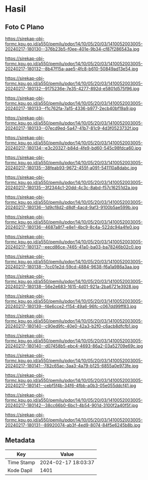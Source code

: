 # Hasil

## Foto C Plano

https://sirekap-obj-formc.kpu.go.id/a550/pemilu/pdpr/14/10/05/20/03/1410052003005-20240217-180130--376b23b5-f0ee-401e-9b34-cf87f286543a.jpg

https://sirekap-obj-formc.kpu.go.id/a550/pemilu/pdpr/14/10/05/20/03/1410052003005-20240217-180132--8b47f15a-aae5-4fc8-b610-50849ad13e54.jpg

https://sirekap-obj-formc.kpu.go.id/a550/pemilu/pdpr/14/10/05/20/03/1410052003005-20240217-180132--9175236e-7e35-4277-892d-e5801d575f96.jpg

https://sirekap-obj-formc.kpu.go.id/a550/pemilu/pdpr/14/10/05/20/03/1410052003005-20240217-180133--f1c762fa-7a15-4336-b977-2ecb40bf19a9.jpg

https://sirekap-obj-formc.kpu.go.id/a550/pemilu/pdpr/14/10/05/20/03/1410052003005-20240217-180133--07ecd9ed-5a47-41b7-81c9-4d3f0523732f.jpg

https://sirekap-obj-formc.kpu.go.id/a550/pemilu/pdpr/14/10/05/20/03/1410052003005-20240217-180134--e3c20327-b84d-4fe9-bd60-545c98fdca60.jpg

https://sirekap-obj-formc.kpu.go.id/a550/pemilu/pdpr/14/10/05/20/03/1410052003005-20240217-180135--38feab93-9672-455f-a091-541110a8dabc.jpg

https://sirekap-obj-formc.kpu.go.id/a550/pemilu/pdpr/14/10/05/20/03/1410052003005-20240217-180135--3f2344c1-20dd-4c3c-8abd-f57c16251d2a.jpg

https://sirekap-obj-formc.kpu.go.id/a550/pemilu/pdpr/14/10/05/20/03/1410052003005-20240217-180136--1d9cf8d2-d8df-4acd-9af3-9100b5ae599b.jpg

https://sirekap-obj-formc.kpu.go.id/a550/pemilu/pdpr/14/10/05/20/03/1410052003005-20240217-180136--4687a8f7-e8e1-4bc9-8c4a-522dc94a4fe0.jpg

https://sirekap-obj-formc.kpu.go.id/a550/pemilu/pdpr/14/10/05/20/03/1410052003005-20240217-180137--eecd86ce-7465-41a0-ba03-ba78246b02c0.jpg

https://sirekap-obj-formc.kpu.go.id/a550/pemilu/pdpr/14/10/05/20/03/1410052003005-20240217-180138--7cc01e2d-59cd-4884-9638-f6a1a986a3aa.jpg

https://sirekap-obj-formc.kpu.go.id/a550/pemilu/pdpr/14/10/05/20/03/1410052003005-20240217-180138--56e2e683-1615-4d01-921a-2ba6721e3928.jpg

https://sirekap-obj-formc.kpu.go.id/a550/pemilu/pdpr/14/10/05/20/03/1410052003005-20240217-180139--f4e6cce2-f154-49a6-96fc-c067dd99ff83.jpg

https://sirekap-obj-formc.kpu.go.id/a550/pemilu/pdpr/14/10/05/20/03/1410052003005-20240217-180140--c90ed9fc-40e0-42a3-b2f0-c6acb8dfcfb1.jpg

https://sirekap-obj-formc.kpu.go.id/a550/pemilu/pdpr/14/10/05/20/03/1410052003005-20240217-180140--d07458b5-ebc4-4693-86a2-03a52709e69c.jpg

https://sirekap-obj-formc.kpu.go.id/a550/pemilu/pdpr/14/10/05/20/03/1410052003005-20240217-180141--782c65ac-3aa3-4a79-b125-6855a0e973fe.jpg

https://sirekap-obj-formc.kpu.go.id/a550/pemilu/pdpr/14/10/05/20/03/1410052003005-20240217-180141--cebf5f4b-34f6-4fbb-a0b3-05e055ddcf41.jpg

https://sirekap-obj-formc.kpu.go.id/a550/pemilu/pdpr/14/10/05/20/03/1410052003005-20240217-180142--38cc66b0-6bc1-4b54-901d-3100f2a40f5f.jpg

https://sirekap-obj-formc.kpu.go.id/a550/pemilu/pdpr/14/10/05/20/03/1410052003005-20240217-180131--89920074-ab3f-4ed9-8074-84f5e6245b8b.jpg


## Metadata

| Key        | Value               |
| ---------- | ------------------- |
| Time Stamp | 2024-02-17 18:03:37 |
| Kode Dapil | 1401                |



